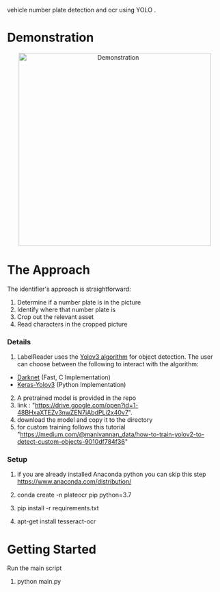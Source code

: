 

 vehicle number plate detection and ocr using YOLO .

# Demonstration
<p align="center">
<img src="https://user-images.githubusercontent.com/14065974/41622209-bcca5a84-73c3-11e8-84e7-00eae15f3011.gif" alt="Demonstration" height="450">
</p>

# The Approach

The identifier's approach is straightforward:

1. Determine if a number plate is in the picture
2. Identify where that number plate is
3. Crop out the relevant asset
4. Read characters in the cropped picture


### Details

1. LabelReader uses the [Yolov3 algorithm](https://pjreddie.com) for object detection. The user can choose between the following to interact with the algorithm:
* [Darknet](https://github.com/AlexeyAB/darknet)  (Fast, C Implementation) 
* [Keras-Yolov3](https://github.com/qqwweee/keras-yolo3) (Python Implementation) 

2. A pretrained model is provided in the repo
3. link : "https://drive.google.com/open?id=1-48BHxaXTEZv3nwZEN7jAbdPLi2x40v7". 
4. download the model and copy it to the directory
5. for custom training follows this tutorial "https://medium.com/@manivannan_data/how-to-train-yolov2-to-detect-custom-objects-9010df784f36"
### Setup
1. if you are already installed Anaconda python you can skip this step
https://www.anaconda.com/distribution/

2. conda create -n plateocr pip python=3.7
3. pip install -r requirements.txt
4. apt-get install tesseract-ocr 




# Getting Started

Run the main script
1. python main.py




